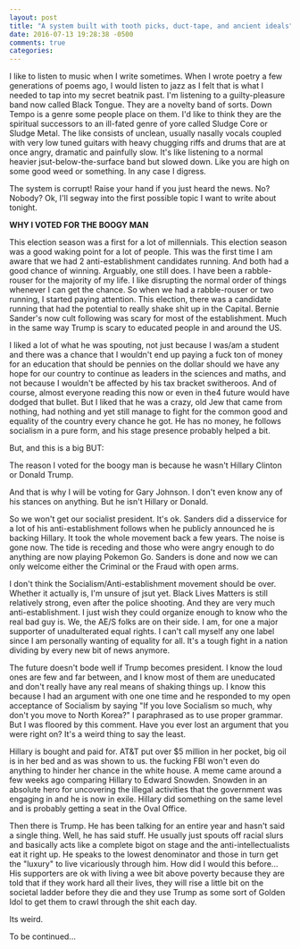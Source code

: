 ```yaml
---
layout: post
title: "A system built with tooth picks, duct-tape, and ancient ideals"
date: 2016-07-13 19:28:38 -0500
comments: true
categories: 
---
```


I like to listen to music when I write sometimes. When I wrote poetry a few generations of poems ago, I would listen to jazz as I felt that is what I needed to tap into my secret beatnik past. I'm listening to a guilty-pleasure band now called Black Tongue. They are a novelty band of sorts. Down Tempo is a genre some people place on them. I'd like to think they are the spiritual successors to an ill-fated genre of yore called Sludge Core or Sludge Metal. The like consists of unclean, usually nasally vocals coupled with very low tuned guitars with heavy chugging riffs and drums that are at once angry, dramatic and painfully slow. It's like listening to a normal heavier jsut-below-the-surface band but slowed down. Like you are high on some good weed or something. In any case I digress.

The system is corrupt! Raise your hand if you just heard the news. No? Nobody? Ok, I'll segway into the first possible topic I want to write about tonight. 

**WHY I VOTED FOR THE BOOGY MAN**

This election season was a first for a lot of millennials. This election season was a good waking point for a lot of people. This was the first time I am aware that we had 2 anti-establishment candidates running. And both had a good chance of winning. Arguably, one still does. I have been a rabble-rouser for the majority of my life. I like disrupting the normal order of things whenever I can get the chance.  So when we had a rabble-rouser or two running, I started paying attention. This election, there was a candidate running that had the potential to really shake shit up in the Capital. Bernie Sander's now cult following was scary for most of the establishment. Much in the same way Trump is scary to educated people in and around the US. 

I liked a lot of what he was spouting, not just because I was/am a student and there was a chance that I wouldn't end up paying a fuck ton of money for an education that should be pennies on the dollar should we have any hope for our country to continue as leaders in the sciences and maths, and not because I wouldn't be affected by his tax bracket switheroos. And of course, almost everyone reading this now or even in the4 future would have dodged that bullet. But I liked that he was a crazy, old Jew that came from nothing, had nothing and yet still manage to fight for the common good and equality of the country every chance he got. He has no money, he follows socialism in a pure form, and his stage presence probably helped a bit.

But, and this is a big BUT:

The reason I voted for the boogy man is because he wasn't Hillary Clinton or Donald Trump.

And that is why I will be voting for Gary Johnson. I don't even know any of his stances on anything. But he isn't Hillary or Donald.

So we won't get our socialist president. It's ok. Sanders did a disservice for a lot of his anti-establishment follows when he publicly announced he is backing Hillary. It took the whole movement back a few years. The noise is gone now. The tide is receding and those who were angry enough to do anything are now playing Pokemon Go. Sanders is done and now we can only welcome either the Criminal or the Fraud with open arms.

I don't think the Socialism/Anti-establishment movement should be over. Whether it actually is, I'm unsure of jsut yet. Black Lives Matters is still relatively strong, even after the police shooting. And they are very much anti-establishment. I just wish they could organize enough to know who the real bad guy is. We, the AE/S folks are on their side. I am, for one a major supporter of unadulterated equal rights. I can't call myself any one label since I am personally wanting of equality for all. It's a tough fight in a nation dividing by every new bit of news anymore. 

The future doesn't bode well if Trump becomes president. I know the loud ones are few and far between, and I know most of them are uneducated and don't really have any real means of shaking things up. I know this because I had an argument with one one time and he responded to my open acceptance of Socialism by saying "If you love Socialism so much, why don't you move to North Korea?" I paraphrased as to use proper grammar. But I was floored by this comment. Have you ever lost an argument that you were right on? It's a weird thing to say the least.

Hillary is bought and paid for. AT&T put over $5 million in her pocket, big oil is in her bed and as was shown to us. the fucking FBI won't even do anything to hinder her chance in the white house. A meme came around a few weeks ago comparing Hillary to Edward Snowden. Snowden in an absolute hero for uncovering the illegal activities that the government was engaging in and he is now in exile. Hillary did something on the same level and is probably getting a seat in the Oval Office.

Then there is Trump. He has been talking for an entire year and hasn't said a single thing. Well, he has said stuff. He usually just spouts off racial slurs and basically acts like a complete bigot on stage and the anti-intellectualists eat it right up. He speaks to the lowest denominator and those in turn get the "luxury" to live vicariously through him. How did I would this before... His supporters are ok with living a wee bit above poverty because they are told that if they work hard all their lives, they will rise a little bit on the societal ladder before they die and they use Trump as some sort of  Golden Idol to get them to crawl through the shit each day. 

Its weird.

 To be continued...